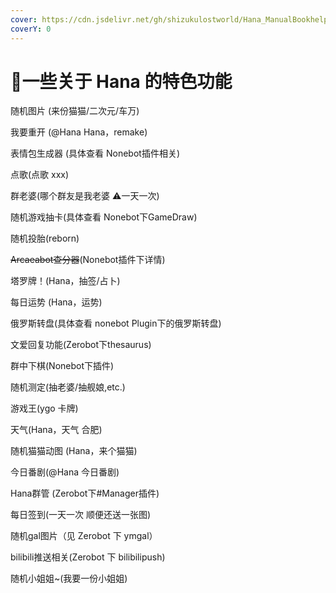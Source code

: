 ```yaml
---
cover: https://cdn.jsdelivr.net/gh/shizukulostworld/Hana_ManualBookhelper@main/.gitbook/assets/IMG_20211011_001458_108.jpg
coverY: 0
---
```


# 🌈一些关于 Hana 的特色功能

随机图片 (来份猫猫/二次元/车万)

我要重开 (@Hana Hana，remake)

表情包生成器 (具体查看 Nonebot插件相关)

点歌(点歌 xxx)

群老婆(哪个群友是我老婆  ⚠一天一次)

随机游戏抽卡(具体查看 Nonebot下GameDraw)

随机投胎(reborn)

~~Arcaeabot查分器~~(Nonebot插件下详情)

塔罗牌！(Hana，抽签/占卜)

每日运势 (Hana，运势)

俄罗斯转盘(具体查看 nonebot Plugin下的俄罗斯转盘)

文爱回复功能(Zerobot下thesaurus)

群中下棋(Nonebot下插件)

随机测定(抽老婆/抽舰娘,etc.)

游戏王(ygo 卡牌)

天气(Hana，天气 合肥)

随机猫猫动图 (Hana，来个猫猫)

今日番剧(@Hana 今日番剧)

Hana群管 (Zerobot下#Manager插件)

每日签到(一天一次 顺便还送一张图)

随机gal图片（见 Zerobot 下 ymgal）

bilibili推送相关(Zerobot 下 bilibilipush)

随机小姐姐~(我要一份小姐姐)
